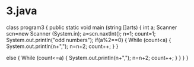 # 3.java
class program3
{
public static void main (string []arts)
{
int a;
Scanner scn=new Scanner (System.in);
a=scn.naxtInt();
n=1;
count=1;
System.out.println("odd numbers");
if(a%2==0)
{
While (count<a)
{
System.out.println(n+",");
n=n+2;
count++;
}
}

else
{
While (count<=a)
{
System.out.println(n+",");
n=n+2;
count++;
}
}
}
}

